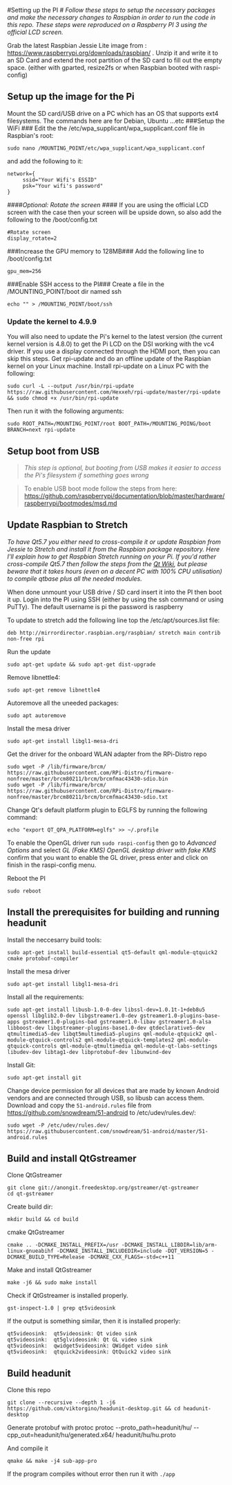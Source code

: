 #Setting up the PI #
*Follow these steps to setup the necessary packages and make the necessary changes to Raspbian in order to run the code in this repo. These steps were reproduced on a Raspberry PI 3 using the official LCD screen.*

Grab the latest Raspbian Jessie Lite image from : https://www.raspberrypi.org/downloads/raspbian/ . Unzip it and write it to an SD Card and extend the root partition of the SD card to fill out the empty space. (either with gparted, resize2fs or when Raspbian booted with raspi-config)

Setup up the image for the Pi
-----------------------------------------------
Mount the SD card/USB drive on a PC which has an OS that supports ext4 filesystems. The commands here are for Debian, Ubuntu ...etc
###Setup the WiFi  ###
Edit the the /etc/wpa_supplicant/wpa_supplicant.conf file in Raspbian's root:

	sudo nano /MOUNTING_POINT/etc/wpa_supplicant/wpa_supplicant.conf

and add the following to it:

	network={
	     ssid="Your Wifi's ESSID"
	     psk="Your wifi's password"
	}
####*Optional: Rotate the screen* ####
If you are using the official LCD screen with the case then your screen will be upside down, so also add the following to the /boot/config.txt

	#Rotate screen
	display_rotate=2
###Increase the GPU memory to 128MB###
Add the following line to /boot/config.txt

	gpu_mem=256

###Enable SSH access to the PI###
Create a file in the /MOUNTING_POINT/boot dir named ssh

	echo "" > /MOUNTING_POINT/boot/ssh
### Update the kernel to 4.9.9 ###
You will also need to update the Pi's kernel to the latest version (the current kernel version is 4.8.0) to get the Pi LCD on the DSI working with the vc4 driver. If you use a display connected through the HDMI port, then you can skip this steps.
 Get rpi-update and do an offline update of the Raspbian kernel on your Linux machine. Install rpi-update on a Linux PC with the following:

	sudo curl -L --output /usr/bin/rpi-update https://raw.githubusercontent.com/Hexxeh/rpi-update/master/rpi-update && sudo chmod +x /usr/bin/rpi-update

Then run it with the following arguments:

	sudo ROOT_PATH=/MOUNTING_POINT/root BOOT_PATH=/MOUNTING_POING/boot BRANCH=next rpi-update

Setup boot from USB
-----------------------------------------------

>*This step is optional, but booting from USB makes it easier to access the Pi's filesystem if something goes wrong*

>To enable USB boot mode follow the steps from here: https://github.com/raspberrypi/documentation/blob/master/hardware/raspberrypi/bootmodes/msd.md

Update Raspbian to Stretch
--------------------------
*To have Qt5.7 you either need to cross-compile it or update Raspbian from Jessie to Stretch and install it from the Raspbian package repository. Here I'll explain how to get Raspbian Stretch running on your Pi. If you'd rather cross-compile Qt5.7 then follow the steps from the [Qt Wiki](https://wiki.qt.io/RaspberryPi2EGLFS), but please beware that it takes hours (even on a decent PC with 100% CPU utilisation) to compile qtbase plus all the needed modules.*

When done unmount your USB drive / SD card insert it into the PI then boot it up. Login into the PI using SSH (either by using the ssh command or using PuTTy). The default username is pi the password is raspberry

To update to stretch add the following line top the /etc/apt/sources.list file:

	deb http://mirrordirector.raspbian.org/raspbian/ stretch main contrib non-free rpi

Run the update

	sudo apt-get update && sudo apt-get dist-upgrade

Remove libnettle4:

	sudo apt-get remove libnettle4

Autoremove all the uneeded packages:

	sudo apt autoremove

Install the mesa driver

	sudo apt-get install libgl1-mesa-dri

Get the driver for the onboard WLAN adapter from the RPi-Distro repo

	sudo wget -P /lib/firmware/brcm/ https://raw.githubusercontent.com/RPi-Distro/firmware-nonfree/master/brcm80211/brcm/brcmfmac43430-sdio.bin
	sudo wget -P /lib/firmware/brcm/ https://raw.githubusercontent.com/RPi-Distro/firmware-nonfree/master/brcm80211/brcm/brcmfmac43430-sdio.txt


Change Qt's default platform plugin to EGLFS by running the following command:

	echo "export QT_QPA_PLATFORM=eglfs" >> ~/.profile

To enable the OpenGL driver run `sudo raspi-config` then go to *Advanced Options* and select *GL (Fake KMS) OpenGL desktop driver with fake KMS* confirm that you want to enable the GL driver, press enter and click on finish in the raspi-config menu.

Reboot the PI

	sudo reboot

Install the prerequisites for building and running headunit
---------------------------------------------------------------

Install the neccesarry build tools:

	sudo apt-get install build-essential qt5-default qml-module-qtquick2 cmake protobuf-compiler
	
Install the mesa driver

	sudo apt-get install libgl1-mesa-dri

Install all the requirements:

	sudo apt-get install libusb-1.0-0-dev libssl-dev=1.0.1t-1+deb8u5 openssl libglib2.0-dev libgstreamer1.0-dev gstreamer1.0-plugins-base-apps gstreamer1.0-plugins-bad gstreamer1.0-libav gstreamer1.0-alsa libboost-dev libgstreamer-plugins-base1.0-dev qtdeclarative5-dev qtmultimedia5-dev libqt5multimedia5-plugins qml-module-qtquick2 qml-module-qtquick-controls2 qml-module-qtquick-templates2 qml-module-qtquick-controls qml-module-qtmultimedia qml-module-qt-labs-settings libudev-dev libtag1-dev libprotobuf-dev libunwind-dev

Install Git:

	sudo apt-get install git

Change device permission for all devices that are made by known Android vendors and are connected through USB, so libusb can access them. Download and copy the `51-android.rules` file from https://github.com/snowdream/51-android to /etc/udev/rules.dev/:

	sudo wget -P /etc/udev/rules.dev/ https://raw.githubusercontent.com/snowdream/51-android/master/51-android.rules

Build and install QtGstreamer
-----------------------------
Clone QtGstreamer

	git clone git://anongit.freedesktop.org/gstreamer/qt-gstreamer
	cd qt-gstreamer

Create build dir:

	mkdir build && cd build

cmake QtGstreamer

	cmake .. -DCMAKE_INSTALL_PREFIX=/usr -DCMAKE_INSTALL_LIBDIR=lib/arm-linux-gnueabihf -DCMAKE_INSTALL_INCLUDEDIR=include -DQT_VERSION=5 -DCMAKE_BUILD_TYPE=Release -DCMAKE_CXX_FLAGS=-std=c++11

Make and install QtGstreamer

	make -j6 && sudo make install

Check if QtGstreamer is installed properly.

	gst-inspect-1.0 | grep qt5videosink

If the output is something similar, then it is installed properly:

	qt5videosink:  qt5videosink: Qt video sink
	qt5videosink:  qt5glvideosink: Qt GL video sink
	qt5videosink:  qwidget5videosink: QWidget video sink
	qt5videosink:  qtquick2videosink: QtQuick2 video sink

Build headunit
--------------
Clone this repo

	git clone --recursive --depth 1 -j6 https://github.com/viktorgino/headunit-desktop.git && cd headunit-desktop

Generate protobuf with protoc
	protoc --proto_path=headunit/hu/ --cpp_out=headunit/hu/generated.x64/ headunit/hu/hu.proto

And compile it

	qmake && make -j4 sub-app-pro

If the program compiles without error then run it with `./app`



